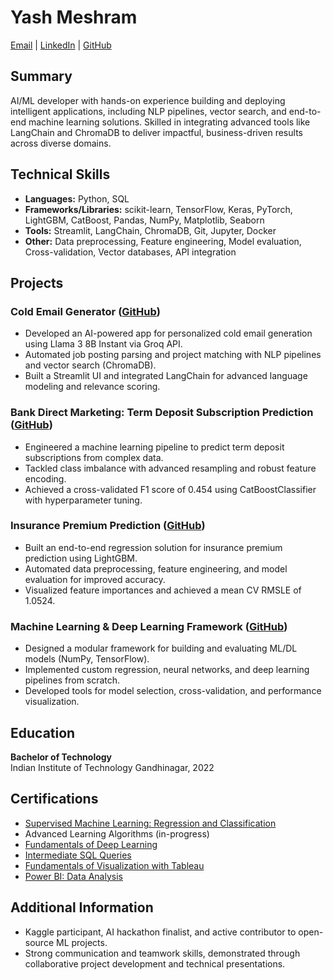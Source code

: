 # Yash Meshram 
[Email](yashacmeshram@gmail.com) | [LinkedIn](https://www.linkedin.com/in/yash-meshram-762357179 ) | [GitHub](https://github.com/yash-meshram)



## Summary

AI/ML developer with hands-on experience building and deploying intelligent applications, including NLP pipelines, vector search, and end-to-end machine learning solutions. Skilled in integrating advanced tools like LangChain and ChromaDB to deliver impactful, business-driven results across diverse domains.


## Technical Skills

- **Languages:** Python, SQL
- **Frameworks/Libraries:** scikit-learn, TensorFlow, Keras, PyTorch, LightGBM, CatBoost, Pandas, NumPy, Matplotlib, Seaborn
- **Tools:** Streamlit, LangChain, ChromaDB, Git, Jupyter, Docker
- **Other:** Data preprocessing, Feature engineering, Model evaluation, Cross-validation, Vector databases, API integration



## Projects

### Cold Email Generator ([GitHub](https://github.com/yash-meshram/Cold-Email-Generator))
- Developed an AI-powered app for personalized cold email generation using Llama 3 8B Instant via Groq API.
- Automated job posting parsing and project matching with NLP pipelines and vector search (ChromaDB).
- Built a Streamlit UI and integrated LangChain for advanced language modeling and relevance scoring.

### Bank Direct Marketing: Term Deposit Subscription Prediction ([GitHub](https://github.com/yash-meshram/Bank-Direct-Marketing))
- Engineered a machine learning pipeline to predict term deposit subscriptions from complex data.
- Tackled class imbalance with advanced resampling and robust feature encoding.
- Achieved a cross-validated F1 score of 0.454 using CatBoostClassifier with hyperparameter tuning.

### Insurance Premium Prediction ([GitHub](https://github.com/yash-meshram/Insurance-Premium))
- Built an end-to-end regression solution for insurance premium prediction using LightGBM.
- Automated data preprocessing, feature engineering, and model evaluation for improved accuracy.
- Visualized feature importances and achieved a mean CV RMSLE of 1.0524.

### Machine Learning & Deep Learning Framework ([GitHub](https://github.com/yash-meshram/MachineLearning-DeepLearning))
- Designed a modular framework for building and evaluating ML/DL models (NumPy, TensorFlow).
- Implemented custom regression, neural networks, and deep learning pipelines from scratch.
- Developed tools for model selection, cross-validation, and performance visualization.



## Education

**Bachelor of Technology**  
Indian Institute of Technology Gandhinagar, 2022



## Certifications

- [Supervised Machine Learning: Regression and Classification](https://www.coursera.org/account/accomplishments/certificate/W4F4EO8GV7Y1)
- Advanced Learning Algorithms (in-progress)
- [Fundamentals of Deep Learning](https://courses.nvidia.com/certificates/fc27e6170a754668ad34508e6a457711)
- [Intermediate SQL Queries](https://www.datacamp.com/completed/statement-of-accomplishment/course/264473edf8331ff511d6c7221b4f52b87b0a9994)
- [Fundamentals of Visualization with Tableau](https://www.coursera.org/account/accomplishments/certificate/JQGBG33GHVLC)
- [Power BI: Data Analysis](https://codebasics.io/certificate/CB-49-171739)



## Additional Information

- Kaggle participant, AI hackathon finalist, and active contributor to open-source ML projects.
- Strong communication and teamwork skills, demonstrated through collaborative project development and technical presentations. 